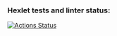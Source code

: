 ### Hexlet tests and linter status:
[![Actions Status](https://github.com/saymon-says/java-project-lvl2/workflows/hexlet-check/badge.svg)](https://github.com/saymon-says/java-project-lvl2/actions)